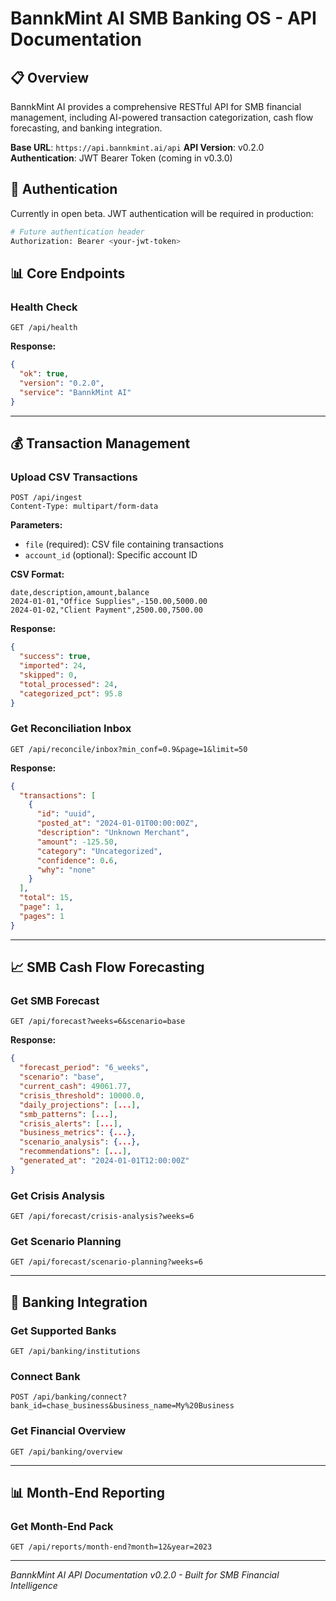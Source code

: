 # BannkMint AI SMB Banking OS - API Documentation

## 📋 Overview

BannkMint AI provides a comprehensive RESTful API for SMB financial management, including AI-powered transaction categorization, cash flow forecasting, and banking integration.

**Base URL**: `https://api.bannkmint.ai/api`
**API Version**: v0.2.0
**Authentication**: JWT Bearer Token (coming in v0.3.0)

## 🔐 Authentication

Currently in open beta. JWT authentication will be required in production:

```bash
# Future authentication header
Authorization: Bearer <your-jwt-token>
```

## 📊 Core Endpoints

### Health Check

```http
GET /api/health
```

**Response:**
```json
{
  "ok": true,
  "version": "0.2.0",
  "service": "BannkMint AI"
}
```

---

## 💰 Transaction Management

### Upload CSV Transactions

```http
POST /api/ingest
Content-Type: multipart/form-data
```

**Parameters:**
- `file` (required): CSV file containing transactions
- `account_id` (optional): Specific account ID

**CSV Format:**
```csv
date,description,amount,balance
2024-01-01,"Office Supplies",-150.00,5000.00
2024-01-02,"Client Payment",2500.00,7500.00
```

**Response:**
```json
{
  "success": true,
  "imported": 24,
  "skipped": 0,
  "total_processed": 24,
  "categorized_pct": 95.8
}
```

### Get Reconciliation Inbox

```http
GET /api/reconcile/inbox?min_conf=0.9&page=1&limit=50
```

**Response:**
```json
{
  "transactions": [
    {
      "id": "uuid",
      "posted_at": "2024-01-01T00:00:00Z",
      "description": "Unknown Merchant",
      "amount": -125.50,
      "category": "Uncategorized",
      "confidence": 0.6,
      "why": "none"
    }
  ],
  "total": 15,
  "page": 1,
  "pages": 1
}
```

---

## 📈 SMB Cash Flow Forecasting

### Get SMB Forecast

```http
GET /api/forecast?weeks=6&scenario=base
```

**Response:**
```json
{
  "forecast_period": "6_weeks",
  "scenario": "base",
  "current_cash": 49061.77,
  "crisis_threshold": 10000.0,
  "daily_projections": [...],
  "smb_patterns": [...],
  "crisis_alerts": [...],
  "business_metrics": {...},
  "scenario_analysis": {...},
  "recommendations": [...],
  "generated_at": "2024-01-01T12:00:00Z"
}
```

### Get Crisis Analysis

```http
GET /api/forecast/crisis-analysis?weeks=6
```

### Get Scenario Planning

```http
GET /api/forecast/scenario-planning?weeks=6
```

---

## 🏦 Banking Integration

### Get Supported Banks

```http
GET /api/banking/institutions
```

### Connect Bank

```http
POST /api/banking/connect?bank_id=chase_business&business_name=My%20Business
```

### Get Financial Overview

```http
GET /api/banking/overview
```

---

## 📊 Month-End Reporting

### Get Month-End Pack

```http
GET /api/reports/month-end?month=12&year=2023
```

---

*BannkMint AI API Documentation v0.2.0 - Built for SMB Financial Intelligence*